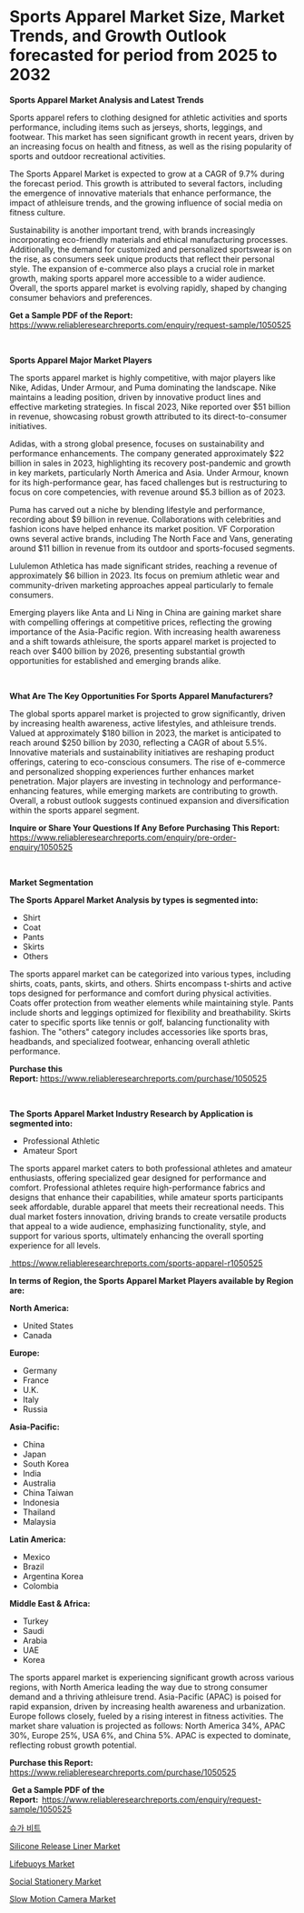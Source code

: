 <p><h1>Sports Apparel Market Size, Market Trends, and Growth Outlook forecasted for period from 2025 to 2032</h1></p><p><strong>Sports Apparel Market Analysis and Latest Trends</strong></p>
<p><p>Sports apparel refers to clothing designed for athletic activities and sports performance, including items such as jerseys, shorts, leggings, and footwear. This market has seen significant growth in recent years, driven by an increasing focus on health and fitness, as well as the rising popularity of sports and outdoor recreational activities. </p><p>The Sports Apparel Market is expected to grow at a CAGR of 9.7% during the forecast period. This growth is attributed to several factors, including the emergence of innovative materials that enhance performance, the impact of athleisure trends, and the growing influence of social media on fitness culture. </p><p>Sustainability is another important trend, with brands increasingly incorporating eco-friendly materials and ethical manufacturing processes. Additionally, the demand for customized and personalized sportswear is on the rise, as consumers seek unique products that reflect their personal style. The expansion of e-commerce also plays a crucial role in market growth, making sports apparel more accessible to a wider audience. Overall, the sports apparel market is evolving rapidly, shaped by changing consumer behaviors and preferences.</p></p>
<p><strong>Get a Sample PDF of the Report:&nbsp;</strong> <a href="https://www.reliableresearchreports.com/enquiry/request-sample/1050525?utm_campaign=40&utm_medium=2&utm_source=Github&utm_content=ia&utm_term=05042025&utm_id=sports-apparel">https://www.reliableresearchreports.com/enquiry/request-sample/1050525</a></p>
<p>&nbsp;</p>
<p><strong>Sports Apparel Major Market Players</strong></p>
<p><p>The sports apparel market is highly competitive, with major players like Nike, Adidas, Under Armour, and Puma dominating the landscape. Nike maintains a leading position, driven by innovative product lines and effective marketing strategies. In fiscal 2023, Nike reported over $51 billion in revenue, showcasing robust growth attributed to its direct-to-consumer initiatives.</p><p>Adidas, with a strong global presence, focuses on sustainability and performance enhancements. The company generated approximately $22 billion in sales in 2023, highlighting its recovery post-pandemic and growth in key markets, particularly North America and Asia. Under Armour, known for its high-performance gear, has faced challenges but is restructuring to focus on core competencies, with revenue around $5.3 billion as of 2023.</p><p>Puma has carved out a niche by blending lifestyle and performance, recording about $9 billion in revenue. Collaborations with celebrities and fashion icons have helped enhance its market position. VF Corporation owns several active brands, including The North Face and Vans, generating around $11 billion in revenue from its outdoor and sports-focused segments.</p><p>Lululemon Athletica has made significant strides, reaching a revenue of approximately $6 billion in 2023. Its focus on premium athletic wear and community-driven marketing approaches appeal particularly to female consumers.</p><p>Emerging players like Anta and Li Ning in China are gaining market share with compelling offerings at competitive prices, reflecting the growing importance of the Asia-Pacific region. With increasing health awareness and a shift towards athleisure, the sports apparel market is projected to reach over $400 billion by 2026, presenting substantial growth opportunities for established and emerging brands alike.</p></p>
<p>&nbsp;</p>
<p><strong>What Are The Key Opportunities For Sports Apparel Manufacturers?</strong></p>
<p><p>The global sports apparel market is projected to grow significantly, driven by increasing health awareness, active lifestyles, and athleisure trends. Valued at approximately $180 billion in 2023, the market is anticipated to reach around $250 billion by 2030, reflecting a CAGR of about 5.5%. Innovative materials and sustainability initiatives are reshaping product offerings, catering to eco-conscious consumers. The rise of e-commerce and personalized shopping experiences further enhances market penetration. Major players are investing in technology and performance-enhancing features, while emerging markets are contributing to growth. Overall, a robust outlook suggests continued expansion and diversification within the sports apparel segment.</p></p>
<p><strong>Inquire or Share Your Questions If Any Before Purchasing This Report:</strong> <a href="https://www.reliableresearchreports.com/enquiry/pre-order-enquiry/1050525?utm_campaign=40&utm_medium=2&utm_source=Github&utm_content=ia&utm_term=05042025&utm_id=sports-apparel">https://www.reliableresearchreports.com/enquiry/pre-order-enquiry/1050525</a></p>
<p>&nbsp;</p>
<p><strong>Market Segmentation</strong></p>
<p><strong>The Sports Apparel Market Analysis by types is segmented into:</strong></p>
<p><ul><li>Shirt</li><li>Coat</li><li>Pants</li><li>Skirts</li><li>Others</li></ul></p>
<p><p>The sports apparel market can be categorized into various types, including shirts, coats, pants, skirts, and others. Shirts encompass t-shirts and active tops designed for performance and comfort during physical activities. Coats offer protection from weather elements while maintaining style. Pants include shorts and leggings optimized for flexibility and breathability. Skirts cater to specific sports like tennis or golf, balancing functionality with fashion. The "others" category includes accessories like sports bras, headbands, and specialized footwear, enhancing overall athletic performance.</p></p>
<p><strong>Purchase this Report:&nbsp;</strong><a href="https://www.reliableresearchreports.com/purchase/1050525?utm_campaign=40&utm_medium=2&utm_source=Github&utm_content=ia&utm_term=05042025&utm_id=sports-apparel">https://www.reliableresearchreports.com/purchase/1050525</a></p>
<p>&nbsp;</p>
<p><strong>The Sports Apparel Market Industry Research by Application is segmented into:</strong></p>
<p><ul><li>Professional Athletic</li><li>Amateur Sport</li></ul></p>
<p><p>The sports apparel market caters to both professional athletes and amateur enthusiasts, offering specialized gear designed for performance and comfort. Professional athletes require high-performance fabrics and designs that enhance their capabilities, while amateur sports participants seek affordable, durable apparel that meets their recreational needs. This dual market fosters innovation, driving brands to create versatile products that appeal to a wide audience, emphasizing functionality, style, and support for various sports, ultimately enhancing the overall sporting experience for all levels.</p></p>
<p><a href="https://www.reliableresearchreports.com/sports-apparel-r1050525?utm_campaign=40&utm_medium=2&utm_source=Github&utm_content=ia&utm_term=05042025&utm_id=sports-apparel">&nbsp;https://www.reliableresearchreports.com/sports-apparel-r1050525</a></p>
<p><strong>In terms of Region, the Sports Apparel Market Players available by Region are:</strong></p>
<p>
    <p> <strong> North America: </strong>
        <ul>
            <li>United States</li>
            <li>Canada</li>
        </ul>
        </p> 
    <p> <strong> Europe: </strong>
        <ul>
            <li>Germany</li>
            <li>France</li>
            <li>U.K.</li>
            <li>Italy</li>
            <li>Russia</li>
        </ul>
        </p> 
    <p> <strong> Asia-Pacific: </strong>
        <ul>
            <li>China</li>
            <li>Japan</li>
            <li>South Korea</li>
            <li>India</li>
            <li>Australia</li>
            <li>China Taiwan</li>
            <li>Indonesia</li>
            <li>Thailand</li>
            <li>Malaysia</li>
        </ul>
        </p> 
    <p> <strong> Latin America: </strong>
        <ul>
            <li>Mexico</li>
            <li>Brazil</li>
            <li>Argentina Korea</li>
            <li>Colombia</li>
        </ul>
        </p> 
    <p> <strong> Middle East & Africa: </strong>
        <ul>
            <li>Turkey</li>
            <li>Saudi</li>
            <li>Arabia</li>
            <li>UAE</li>
            <li>Korea</li>
        </ul>
    </p>
    </p>
<p><p>The sports apparel market is experiencing significant growth across various regions, with North America leading the way due to strong consumer demand and a thriving athleisure trend. Asia-Pacific (APAC) is poised for rapid expansion, driven by increasing health awareness and urbanization. Europe follows closely, fueled by a rising interest in fitness activities. The market share valuation is projected as follows: North America 34%, APAC 30%, Europe 25%, USA 6%, and China 5%. APAC is expected to dominate, reflecting robust growth potential.</p></p>
<p><strong>Purchase this Report: </strong><a href="https://www.reliableresearchreports.com/purchase/1050525?utm_campaign=40&utm_medium=2&utm_source=Github&utm_content=ia&utm_term=05042025&utm_id=sports-apparel">https://www.reliableresearchreports.com/purchase/1050525</a></p>
<p>&nbsp;<strong>Get a Sample PDF of the Report:&nbsp;&nbsp;</strong><a href="https://www.reliableresearchreports.com/enquiry/request-sample/1050525?utm_campaign=40&utm_medium=2&utm_source=Github&utm_content=ia&utm_term=05042025&utm_id=sports-apparel">https://www.reliableresearchreports.com/enquiry/request-sample/1050525</a></p>
<p><strong></strong></p>
<p><p><a href="https://github.com/sougarounis/Market-Research-Report-List-7/blob/main/779508152053.md?utm_campaign=40&utm_medium=2&utm_source=Github&utm_content=ia&utm_term=05042025&utm_id=sports-apparel">슈가 비트</a></p><p><a href="https://github.com/muoioconzej8/Market-Research-Report-List-1/blob/main/silicone-release-liner-market.md?utm_campaign=40&utm_medium=2&utm_source=Github&utm_content=ia&utm_term=05042025&utm_id=sports-apparel">Silicone Release Liner Market</a></p><p><a href="https://github.com/obajimlaweh59/Market-Research-Report-List-1/blob/main/lifebuoys-market.md?utm_campaign=40&utm_medium=2&utm_source=Github&utm_content=ia&utm_term=05042025&utm_id=sports-apparel">Lifebuoys Market</a></p><p><a href="https://github.com/botocniveda/Market-Research-Report-List-1/blob/main/social-stationery-market.md?utm_campaign=40&utm_medium=2&utm_source=Github&utm_content=ia&utm_term=05042025&utm_id=sports-apparel">Social Stationery Market</a></p><p><a href="https://github.com/cordaysamaya/Market-Research-Report-List-1/blob/main/slow-motion-camera-market.md?utm_campaign=40&utm_medium=2&utm_source=Github&utm_content=ia&utm_term=05042025&utm_id=sports-apparel">Slow Motion Camera Market</a></p></p>